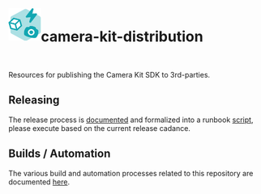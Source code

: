 <img align="left" width="64" height="64" src="docs/camerakit_icon.svg">

# camera-kit-distribution

</br>

Resources for publishing the Camera Kit SDK to 3rd-parties.

## Releasing

The release process is [documented](https://docs.google.com/document/d/1JP1KB7_CylrwYWqCimXjALuobyM_X0SpKN9E4TllxTw) and formalized into a runbook [script](.buildscript/runbook.sh), please execute based on the current release cadance.

## Builds / Automation

The various build and automation processes related to this repository are documented [here](./.buildscript/README.md).
